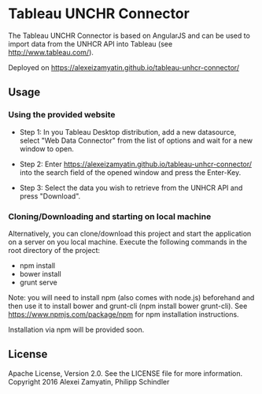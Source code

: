 # Tableau UNCHR Connector

The Tableau UNCHR Connector is based on AngularJS and can be used to import data from the UNHCR API into Tableau (see http://www.tableau.com/).

Deployed on https://alexeizamyatin.github.io/tableau-unhcr-connector/

## Usage

### Using the provided website
* Step 1:
  In you Tableau Desktop distribution, add a new datasource, select "Web Data Connector" from the list of options and wait for a new window to open. 


* Step 2:
  Enter https://alexeizamyatin.github.io/tableau-unhcr-connector/ into the search field of the opened window and press the Enter-Key. 

* Step 3:
  Select the data you wish to retrieve from the UNHCR API and press "Download". 

### Cloning/Downloading and starting on local machine
  Alternatively, you can clone/download this project and start the application on a server on you local machine. 
  Execute the following commands in the root directory of the project: 
  * npm install
  * bower install
  * grunt serve
  
Note: you will need to install npm (also comes with node.js) beforehand and then use it to install bower and grunt-cli (npm install bower grunt-cli). See https://www.npmjs.com/package/npm for npm installation instructions. 

Installation via npm will be provided soon. 


## License
Apache License, Version 2.0. See the LICENSE file for more information.
Copyright 2016 Alexei Zamyatin, Philipp Schindler






